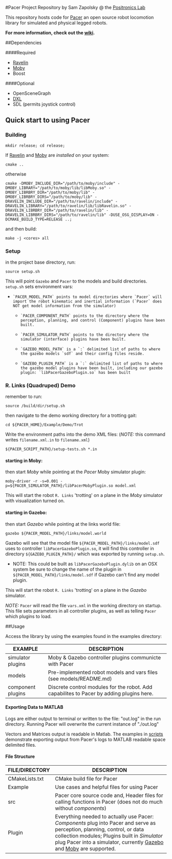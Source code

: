 #Pacer Project Repository
by Sam Zapolsky @ the [Positronics Lab]

[Positronics Lab]: http://robotics.gwu.edu/positronics/

This repository hosts code for [Pacer] an open source robot locomotion library for simulated and physical legged robots.

[Pacer]: https://github.com/PositronicsLab/Pacer

**For more information, check out the [wiki].**

[wiki]: https://github.com/PositronicsLab/Pacer/wiki

##Dependencies 

####Required 

- [Ravelin] 
- [Moby] 
- Boost 

####Optional 

- OpenSceneGraph
- [DXL]
- SDL (permits joystick control)

[Ravelin]: https://github.com/PositronicsLab/Ravelin
[Moby]: https://github.com/PositronicsLab/Moby
[DXL]: https://github.com/samzapo/DynamixelDriver

## Quick start to using Pacer
### Building
```
mkdir release; cd release;
```
If [Ravelin](http://positronicslab.github.io/Ravelin/) and [Moby](http://positronicslab.github.io/Moby/) are *installed* on your system:
```
cmake ..
```
otherwise
```
cmake -DMOBY_INCLUDE_DIR="/path/to/moby/include" -DMOBY_LIBRARY="/path/to/moby/lib/libMoby.so" -DMOBY_LIBRBRY_DIR="/path/to/moby/lib" -DMOBY_LIBRBRY_DIRS="/path/to/moby/lib" -DRAVELIN_INCLUDE_DIR="/path/to/ravelin/include" -DRAVELIN_LIBRARY="/path/to/ravelin/lib/libRavelin.so" -DRAVELIN_LIBRBRY_DIR="/path/to/ravelin/lib" -DRAVELIN_LIBRBRY_DIRS="/path/to/ravelin/lib" -DUSE_OSG_DISPLAY=ON -DCMAKE_BUILD_TYPE=RELEASE ..;
```
and then build:
```
make -j <cores> all
```
### Setup

in the project base directory, run:

`source setup.sh`

This will point `Gazebo` and `Pacer` to the models and build directories.  `setup.sh` sets environment vars:
*     `PACER_MODEL_PATH` points to model directories where `Pacer` will import the robot kinematic and inertial information (`Pacer` does NOT get model information from the simulator)
  *     `PACER_COMPONENT_PATH` points to the directory where the perception, planning, and control (Component) plugins have been built.
  *     `PACER_SIMULATOR_PATH` points to the directory where the simulator (interface) plugins have been built.
  *     `GAZEBO_MODEL_PATH` is a `:` delimited list of paths to where the gazebo models `sdf` and their config files reside.
  *     `GAZEBO_PLUGIN_PATH` is a `:` delimited list of paths to where the gazebo model plugins have been built, including our gazebo plugin: `libPacerGazeboPlugin.so` has been built

### R. Links (Quadruped) Demo

  remember to run:
  ```
  source /build/dir/setup.sh
  ```
  then navigate to the demo working directory for a trotting gait:
  ```
  cd ${PACER_HOME}/Example/Demo/Trot
  ```
  Write the environment paths into the demo XML files: (*NOTE:* this command writes `filename.xml.in` to `filename.xml`)
  ```
  ${PACER_SCRIPT_PATH}/setup-tests.sh *.in
  ```
#### starting in Moby:

  then start *Moby* while pointing at the *Pacer* Moby simulator plugin:
  ```
  moby-driver -r -s=0.001 -p=${PACER_SIMULATOR_PATH}/libPacerMobyPlugin.so model.xml
  ```
  This will start the robot `R. Links` 'trotting' on a plane in the *Moby* simulator with visualization turned on.

#### starting in Gazebo:

  then start *Gazebo* while pointing at the links world file:
  ```
  gazebo ${PACER_MODEL_PATH}/links/model.world
  ```
  Gazebo will see that the model file `${PACER_MODEL_PATH}/links/model.sdf` uses to controller `libPacerGazeboPlugin.so`, it will find this controller in directory `${GAZEBO_PLUGIN_PATH}/` which was exported by running `setup.sh`.

  *  NOTE: This could be built as `libPacerGazeboPlugin.dylib` on an OSX system be sure to change the name of the plugin in `${PACER_MODEL_PATH}/links/model.sdf` if Gazebo can't find any model plugin.

  This will start the robot `R. Links` 'trotting' on a plane in the *Gazebo* simulator.

  *NOTE:* `Pacer` will read the file `vars.xml` in the working directory on startup.  This file sets parameters in all controller plugins, as well as telling `Pacer` which plugins to load. 

##Usage

Access the library by using the examples found in the examples directory:

 EXAMPLE       |  DESCRIPTION
--------------|---------------------------------------------------------
 simulator plugins     |  Moby & Gazebo controller plugins communicte with Pacer
 models        |  Pre-implemented robot models and vars files (see models/README.md)
 component plugins   |    Discrete control modules for the robot.  Add capabilites to Pacer by adding plugins here.

#### Exporting Data to MATLAB

 Logs are either output to terminal or written to the file: "out.log" in the run directory.  Running Pacer will overwrite the current instance of "./out.log"

 Vectors and Matrices output is readable in Matlab.  The examples in [scripts] demonstrate exporting output from Pacer's logs to MATLAB readable space delimited files.

[scripts]: https://github.com/PositronicsLab/Pacer/tree/master/Example/Script

#### File Structure

 FILE/DIRECTORY  |  DESCRIPTION
---------------- | ---------------------------------------------------------
 CMakeLists.txt  |  CMake build file for Pacer
 Example         |  Use cases and helpful files for using Pacer
 src             |  Pacer core source code and, Header files for calling functions in Pacer (does not do much without *components*)
 Plugin          |  Everything needed to actually use Pacer: *Components* plug into Pacer and serve as perception, planning, control, or data collection modules;  Plugins built in *Simulator* plug Pacer into a simulator, currently [Gazebo] and [Moby] are supported.  

 [Moby]: https://github.com/PositronicsLab/Moby
 [Gazebo]: http://www.gazebosim.org
